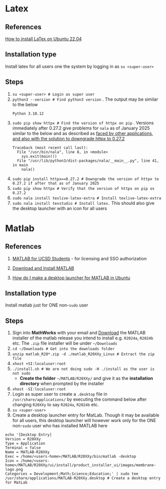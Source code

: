 # Latex
## References
[How to install LaTex on Ubuntu 22.04](https://linuxconfig.org/how-to-install-latex-on-ubuntu-22-04-jammy-jellyfish-linux)

## Installation type

Install latex for all users one the system by logging in as `su <super-user>`

## Steps

1. `su <super-user> # Login as super user`
1. `python3 --version # Find python3 version` . The output may be similar to the below
    ```
    Python 3.10.12
    ```
1. `sudo pip show httpx # Find the version of httpx on pip` . Versions immediately after 0.27.2 give problems for `nala` as of January 2025 similar to the below and as described as [faced by other applications, and also with the solution to downgrade httpx to 0.27.2](https://community.openai.com/t/error-with-openai-1-56-0-client-init-got-an-unexpected-keyword-argument-proxies/1040332/4)
    ```
    Traceback (most recent call last):
      File "/usr/bin/nala", line 8, in <module>
        sys.exit(main())
      File "/usr/lib/python3/dist-packages/nala/__main__.py", line 41, in main
        nala()
    ```
1. `sudo pip install httpx==0.27.2 # Downgrade the version of httpx to 0.27.2 if after that as of January 2025`
1. `sudo pip show httpx # Verify that the version of httpx on pip os 0.27.2`
1. `sudo nala install texlive-latex-extra # Install texlive-latex-extra`
1. `sudo nala install texstudio # Install latex.` This should also give the desktop launcher with an icon for all users

# Matlab
## References 
1. [MATLAB for UCSD Students](https://matlab.ucsd.edu/student.html) - for licensing and SSO authorization

1. [Download and Install MATLAB](https://www.mathworks.com/help/install/ug/install-products-with-internet-connection.html)

1. [How do I make a desktop launcher for MATLAB in Ubuntu](https://www.mathworks.com/matlabcentral/answers/20-how-do-i-make-a-desktop-launcher-for-matlab-in-linux)

## Installation type

Install matlab just for ONE non-`sudo` user

## Steps

1. Sign into __MathWorks__ with your email and [Download](https://www.mathworks.com/downloads/) the MATLAB installer of the matlab release you intend to install e.g. `R2024a`, `R2024b` etc. The `.zip` file installer will be under `~/Downloads`
1. `cd ~/Downloads # Get into the downloads folder`
1. `unzip matlab_R20*.zip -d ./matlab_R20XXy_Linux # Extract the zip file`
1. `xhost +SI:localuser:root`
1. `./install.sh # We are not doing sudo -H ./install as the user is not sudo`
    - __Create the folder__ `~/MATLAB/R20XXy/` and give it as the __installation directory__ when prompted by the installer
1. `xhost -SI:localuser:root`
1. Login as super user to create a `.desktop` file in `/usr/share/applications/` by executing the command below after changing `R20XXy` to say `R2024a`, `R2024b` etc.
1. `su <super-user>`
1. Create a desktop launcher entry for MatLab. Though it may be available for all users, this desktop launcher will however work only for the ONE non-`sudo` user who has installed MATLAB here
```
echo '[Desktop Entry]
Version = R20XXy
Type = Application
Terminal = false
Name = MATLAB-R20XXy 
Exec = /home/<users-home>/MATLAB/R20XXy/bin/matlab -desktop
Icon = /home/<users-home>/MATLAB/R20XXy/ui/install/product_installer_ui/images/membrane-logo.png
Categories = Development;Math;Science;Education;' | sudo tee /usr/share/applications/MATLAB-R20XXy.desktop # Create a desktop entry for MatLab
```
